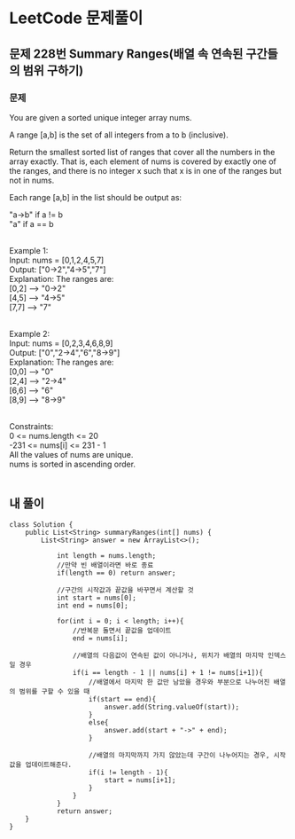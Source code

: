 # LeetCode 문제풀이

## 문제 228번 Summary Ranges(배열 속 연속된 구간들의 범위 구하기)
### 문제<br>
You are given a sorted unique integer array nums.

A range [a,b] is the set of all integers from a to b (inclusive).

Return the smallest sorted list of ranges that cover all the numbers in the array exactly. That is, each element of nums is covered by exactly one of the ranges, and there is no integer x such that x is in one of the ranges but not in nums.

Each range [a,b] in the list should be output as:

"a->b" if a != b<br>
"a" if a == b
 
<br>
Example 1:<br>
Input: nums = [0,1,2,4,5,7]<br>
Output: ["0->2","4->5","7"]<br>
Explanation: The ranges are:<br>
[0,2] --> "0->2"<br>
[4,5] --> "4->5"<br>
[7,7] --> "7"<br><br>

Example 2:<br>
Input: nums = [0,2,3,4,6,8,9]<br>
Output: ["0","2->4","6","8->9"]<br>
Explanation: The ranges are:<br>
[0,0] --> "0"<br>
[2,4] --> "2->4"<br>
[6,6] --> "6"<br>
[8,9] --> "8->9"<br><br> 

Constraints:<br>
0 <= nums.length <= 20<br>
-231 <= nums[i] <= 231 - 1<br>
All the values of nums are unique.<br>
nums is sorted in ascending order.<br><br> 
 
## 내 풀이
```
class Solution {
    public List<String> summaryRanges(int[] nums) {
        List<String> answer = new ArrayList<>();

            int length = nums.length;
            //만약 빈 배열이라면 바로 종료
            if(length == 0) return answer;
            
            //구간의 시작값과 끝값을 바꾸면서 계산할 것
            int start = nums[0];
            int end = nums[0];

            for(int i = 0; i < length; i++){
                //반복문 돌면서 끝값을 업데이트
                end = nums[i];

                //배열의 다음값이 연속된 값이 아니거나, 위치가 배열의 마지막 인덱스일 경우
                if(i == length - 1 || nums[i] + 1 != nums[i+1]){
                    //배열에서 마지막 한 값만 남았을 경우와 부분으로 나누어진 배열의 범위를 구할 수 있을 때
                    if(start == end){
                        answer.add(String.valueOf(start));
                    }
                    else{
                        answer.add(start + "->" + end);
                    }

                    //배열의 마지막까지 가지 않았는데 구간이 나누어지는 경우, 시작값을 업데이트해준다.
                    if(i != length - 1){
                        start = nums[i+1];
                    }
                }
            }
            return answer;
    }
}
```